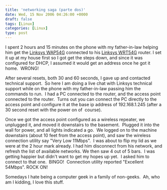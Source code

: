 ```yaml
---
title: 'networking saga (parte dos)'
date: Wed, 15 Nov 2006 04:26:00 +0000
draft: false
tags: [Linux]
categories: [Linux]
type: post
---
```


I spent 2 hours and 15 minutes on the phone with my father-in-law helping him get the [Linksys WAP54G](http://www.linksys.com/servlet/Satellite?c=L_Product_C2&childpagename=US%2FLayout&cid=1126536803676&pagename=Linksys%2FCommon%2FVisitorWrapper) connected to his [Linksys WRT54G](http://www.linksys.com/servlet/Satellite?c=L_Product_C2&childpagename=US%2FLayout&cid=1149562300349&pagename=Linksys%2FCommon%2FVisitorWrapper) router. I set it up at my house first so I got get the steps down, and since it was configured for DHCP, I assumed it would get an address once he got it home.  WRONG!

After several resets, both 30 and 60 seconds, I gave up and contacted technical support.  So here I am doing a live chat with Linksys technical support while on the phone with my father-in-law passing him the commands to run.  I had a PC connected to the router, and the access point connected to the router.  Turns out you can connect the PC directly to the access point and configure it at the base ip address of 192.168.1.245 (after a 30 second reset with the power on of  course).

Once we got the access point configured as a wireless repeater, we unplugged it, and moved it downstairs to the basement.  Plugged it into the wall for power, and all lights indicated a go.  We logged on to the machine downstairs (about 10 feet from the access point), and saw the wireless connection utility say "Very Low 11Mbps".  I was about to flip my lid as we were at the 2 hour mark already. I had him disconnect from his network, and refresh the list of available networks. We then saw 4 out of 5 bars.  I was getting happier but didn't want to get my hopes up yet.  I asked him to connect to that one.  BINGO!  Connection utility reported "Excellent 54Mbps". ROCK ON!

Somedays I hate being a computer geek in a family of non-geeks.  Ah, who am I kidding, I love this stuff.